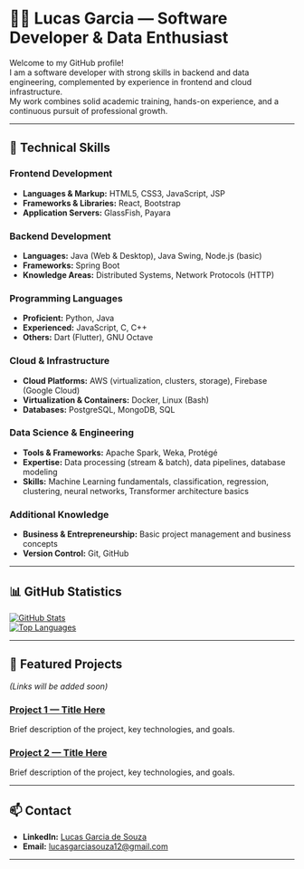 # 👨‍💻 Lucas Garcia — Software Developer & Data Enthusiast

Welcome to my GitHub profile!  
I am a software developer with strong skills in backend and data engineering, complemented by experience in frontend and cloud infrastructure.  
My work combines solid academic training, hands-on experience, and a continuous pursuit of professional growth.

---

## 🚀 Technical Skills

### **Frontend Development**
- **Languages & Markup:** HTML5, CSS3, JavaScript, JSP
- **Frameworks & Libraries:** React, Bootstrap
- **Application Servers:** GlassFish, Payara

### **Backend Development**
- **Languages:** Java (Web & Desktop), Java Swing, Node.js (basic)
- **Frameworks:** Spring Boot
- **Knowledge Areas:** Distributed Systems, Network Protocols (HTTP)

### **Programming Languages**
- **Proficient:** Python, Java
- **Experienced:** JavaScript, C, C++
- **Others:** Dart (Flutter), GNU Octave

### **Cloud & Infrastructure**
- **Cloud Platforms:** AWS (virtualization, clusters, storage), Firebase (Google Cloud)
- **Virtualization & Containers:** Docker, Linux (Bash)
- **Databases:** PostgreSQL, MongoDB, SQL

### **Data Science & Engineering**
- **Tools & Frameworks:** Apache Spark, Weka, Protégé
- **Expertise:** Data processing (stream & batch), data pipelines, database modeling
- **Skills:** Machine Learning fundamentals, classification, regression, clustering, neural networks, Transformer architecture basics

### **Additional Knowledge**
- **Business & Entrepreneurship:** Basic project management and business concepts
- **Version Control:** Git, GitHub

---

## 📊 GitHub Statistics

[![GitHub Stats](https://github-readme-stats.vercel.app/api?username=LucasGarkDev&show_icons=true&theme=radical)](https://github.com/anuraghazra/github-readme-stats)  
[![Top Languages](https://github-readme-stats.vercel.app/api/top-langs/?username=LucasGarkDev&layout=compact&theme=radical)](https://github.com/anuraghazra/github-readme-stats)

---

## 🌟 Featured Projects  
*(Links will be added soon)*

### [Project 1 — Title Here]()
Brief description of the project, key technologies, and goals.

### [Project 2 — Title Here]()
Brief description of the project, key technologies, and goals.

---

## 📫 Contact

- **LinkedIn:** [Lucas Garcia de Souza](https://www.linkedin.com/in/lucas-garcia-de-souza-b7b908260)  
- **Email:** [lucasgarciasouza12@gmail.com](mailto:lucasgarciasouza12@gmail.com)

---
